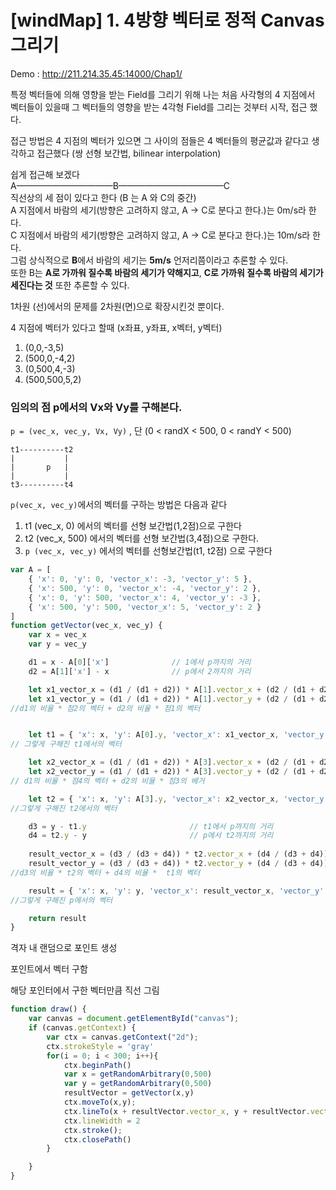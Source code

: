 # [windMap] 1. 4방향 벡터로 정적 Canvas 그리기

Demo : http://211.214.35.45:14000/Chap1/

특정 벡터들에 의해 영향을 받는 Field를 그리기 위해 나는 처음 사각형의 4 지점에서 벡터들이 있을때 그 벡터들의 영향을 받는 4각형 Field를 그리는 것부터 시작, 접근 했다.

접근 방법은 4 지점의 벡터가 있으면 그 사이의 점들은 4 벡터들의 평균값과 같다고 생각하고 접근했다 (쌍 선형 보간법, bilinear interpolation)



쉽게 접근해 보겠다  
A———————————B————————————C  
직선상의 세 점이 있다고 한다 (B 는 A 와 C의 중간)  
A 지점에서 바람의 세기(방향은 고려하지 않고, A -> C로 분다고 한다.)는  0m/s라 한다.  
C 지점에서 바람의 세기(방향은 고려하지 않고, A -> C로 분다고 한다.)는 10m/s라 한다.  
그럼 상식적으로 **B**에서 바람의 세기는 **5m/s** 언저리쯤이라고 추론할 수 있다.  
또한 B는 **A로 가까워 질수록 바람의 세기가 약해지고**, **C로 가까워 질수록 바람의 세기가 세진다는 것** 또한 추론할 수 있다.  

1차원 (선)에서의 문제를 2차원(면)으로 확장시킨것 뿐이다.  

4 지점에 벡터가 있다고 할때 
(x좌표, y좌표, x벡터, y벡터)
1. (0,0,-3,5)
2. (500,0,-4,2)
3. (0,500,4,-3)
4. (500,500,5,2)



### 임의의 점 p에서의 Vx와 Vy를 구해본다.
`p = (vec_x, vec_y, Vx, Vy)` , 단 (0 < randX < 500, 0 < randY < 500)
```
t1----------t2
|           |
|       p   |
|           |
t3----------t4
```

`p(vec_x, vec_y)`에서의 벡터를 구하는 방법은 다음과 같다
1. t1 (vec_x, 0) 에서의 벡터를 선형 보간법(1,2점)으로 구한다
2. t2 (vec_x, 500) 에서의 벡터를 선형 보간법(3,4점)으로 구한다.
3. `p (vec_x, vec_y)` 에서의 벡터를 선형보간법(t1, t2점) 으로 구한다

```javascript
var A = [
    { 'x': 0, 'y': 0, 'vector_x': -3, 'vector_y': 5 },
    { 'x': 500, 'y': 0, 'vector_x': -4, 'vector_y': 2 },
    { 'x': 0, 'y': 500, 'vector_x': 4, 'vector_y': -3 },
    { 'x': 500, 'y': 500, 'vector_x': 5, 'vector_y': 2 }
]
function getVector(vec_x, vec_y) {
    var x = vec_x
    var y = vec_y

    d1 = x - A[0]['x']				// 1에서 p까지의 거리
    d2 = A[1]['x'] - x				// p에서 2까지의 거리

    let x1_vector_x = (d1 / (d1 + d2)) * A[1].vector_x + (d2 / (d1 + d2)) * A[0].vector_x
    let x1_vector_y = (d1 / (d1 + d2)) * A[1].vector_y + (d2 / (d1 + d2)) * A[0].vector_y
//d1의 비율 * 점2의 벡터 + d2의 비율 * 점1의 벡터


    let t1 = { 'x': x, 'y': A[0].y, 'vector_x': x1_vector_x, 'vector_y': x1_vector_y }
// 그렇게 구해진 t1에서의 벡터

    let x2_vector_x = (d1 / (d1 + d2)) * A[3].vector_x + (d2 / (d1 + d2)) * A[2].vector_x
    let x2_vector_y = (d1 / (d1 + d2)) * A[3].vector_y + (d2 / (d1 + d2)) * A[2].vector_y
// d1의 비율 * 점4의 벡터 + d2의 비율 * 점3의 베거

    let t2 = { 'x': x, 'y': A[3].y, 'vector_x': x2_vector_x, 'vector_y': x2_vector_y }
//그렇게 구해진 t2에서의 벡터

    d3 = y - t1.y						// t1에서 p까지의 거리
    d4 = t2.y - y						// p에서 t2까지의 거리
    
    result_vector_x = (d3 / (d3 + d4)) * t2.vector_x + (d4 / (d3 + d4)) * x1_vector_x
    result_vector_y = (d3 / (d3 + d4)) * t2.vector_y + (d4 / (d3 + d4)) * x1_vector_y
//d3의 비율 * t2의 벡터 + d4의 비율 *  t1의 벡터

    result = { 'x': x, 'y': y, 'vector_x': result_vector_x, 'vector_y': result_vector_y }
//그렇게 구해진 p에서의 벡터

    return result
}
```



격자 내 랜덤으로 포인트 생성

포인트에서 벡터 구함

해당 포인터에서 구한 벡터만큼 직선 그림
```javascript
function draw() {
    var canvas = document.getElementById("canvas");
    if (canvas.getContext) {
        var ctx = canvas.getContext("2d");
        ctx.strokeStyle = 'gray'
        for(i = 0; i < 300; i++){
            ctx.beginPath()
            var x = getRandomArbitrary(0,500)
            var y = getRandomArbitrary(0,500)
            resultVector = getVector(x,y)
            ctx.moveTo(x,y);
            ctx.lineTo(x + resultVector.vector_x, y + resultVector.vector_y);
            ctx.lineWidth = 2
            ctx.stroke();
            ctx.closePath()
        }

    }
}
```


























